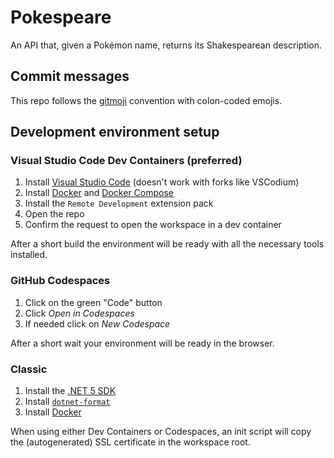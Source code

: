 # Pokespeare

An API that, given a Pokémon name, returns its Shakespearean description.

## Commit messages

This repo follows the [gitmoji](https://gitmoji.dev) convention with colon-coded
emojis.

## Development environment setup

### Visual Studio Code Dev Containers (preferred)

1. Install [Visual Studio Code](https://code.visualstudio.com/) 
(doesn't work with forks like VSCodium)
1. Install [Docker](https://docs.docker.com/get-docker/) and 
[Docker Compose](https://github.com/docker/compose)
1. Install the `Remote Development` extension pack
1. Open the repo
1. Confirm the request to open the workspace in a dev container

After a short build the environment will be ready with all the necessary tools
installed.

### GitHub Codespaces

1. Click on the green "Code" button
1. Click _Open in Codespaces_
1. If needed click on _New Codespace_

After a short wait your environment will be ready in the browser.

### Classic

1. Install the [.NET 5 SDK](https://dotnet.microsoft.com/download)
1. Install [`dotnet-format`](https://github.com/dotnet/format)
1. Install [Docker](https://docs.docker.com/get-docker/)

When using either Dev Containers or Codespaces, an init script will copy the
(autogenerated) SSL certificate in the workspace root.
